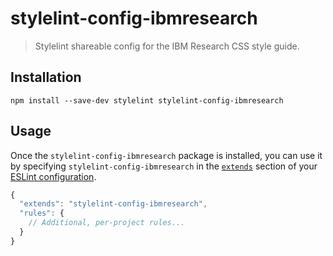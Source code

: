 # stylelint-config-ibmresearch

> Stylelint shareable config for the IBM Research CSS style guide.

## Installation

```
npm install --save-dev stylelint stylelint-config-ibmresearch
```

## Usage

Once the `stylelint-config-ibmresearch` package is installed, you can use it by
specifying `stylelint-config-ibmresearch` in the [`extends`](https://stylelint.io/user-guide/configuration/#extends)
section of your [ESLint configuration](https://stylelint.io/user-guide/configuration).

```js
{
  "extends": "stylelint-config-ibmresearch",
  "rules": {
    // Additional, per-project rules...
  }
}
```
